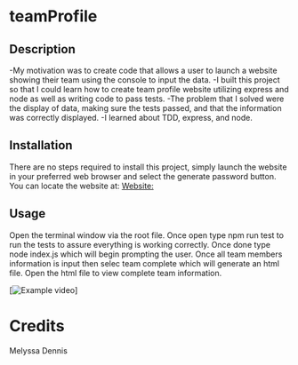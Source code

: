 # teamProfile

## Description

-My motivation was to create code that allows a user to launch a website showing their team using the console to input the data.
-I built this project so that I could learn how to create team profile website utilizing express and node as well as writing code to pass tests.
-The problem that I solved were the display of data, making sure the tests passed, and that the information was correctly displayed.
-I learned about TDD, express, and node.

## Installation
There are no steps required to install this project, simply launch the website in your preferred web browser and select the generate password button. You can locate the website at: [Website:](https://github.com/Willowsmith/teamProfile)

## Usage
Open the terminal window via the root file. Once open type npm run test to run the tests to assure everything is working correctly. Once done type node index.js which will begin prompting the user. Once all team members information is input then selec team complete which will generate an html file. Open the html file to view complete team information. 


[![Example video](https://watch.screencastify.com/v/EKrl5gFypNymWiMcksdT)]


# Credits

Melyssa Dennis


